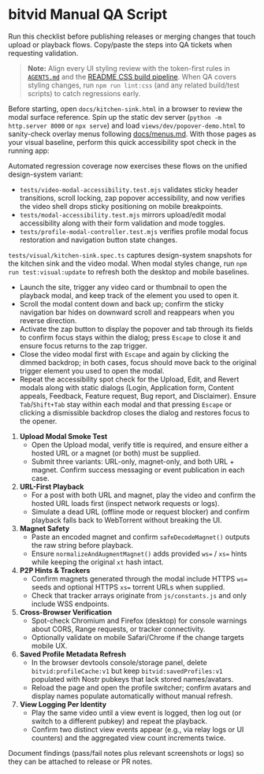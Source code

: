 # bitvid Manual QA Script

Run this checklist before publishing releases or merging changes that touch upload or playback flows. Copy/paste the steps into QA tickets when requesting validation.

> **Note:** Align every UI styling review with the token-first rules in [`AGENTS.md`](../AGENTS.md) and the [README CSS build pipeline](../README.md#css-build-pipeline). When QA covers styling changes, run `npm run lint:css` (and any related build/test scripts) to catch regressions early.

Before starting, open `docs/kitchen-sink.html` in a browser to review the modal surface reference. Spin up the static dev server (`python -m http.server 8000` or `npx serve`) and load `views/dev/popover-demo.html` to sanity-check overlay menus following [docs/menus.md](./menus.md). With those pages as your visual baseline, perform this quick accessibility spot check in the running app:

Automated regression coverage now exercises these flows on the unified design-system variant:

* `tests/video-modal-accessibility.test.mjs` validates sticky header transitions, scroll locking, zap popover accessibility, and now verifies the video shell drops sticky positioning on mobile breakpoints.
* `tests/modal-accessibility.test.mjs` mirrors upload/edit modal accessibility along with their form validation and mode toggles.
* `tests/profile-modal-controller.test.mjs` verifies profile modal focus restoration and navigation button state changes.

`tests/visual/kitchen-sink.spec.ts` captures design-system snapshots for the kitchen sink and the video modal. When modal styles change, run `npm run test:visual:update` to refresh both the desktop and mobile baselines.

* Launch the site, trigger any video card or thumbnail to open the playback modal, and keep track of the element you used to open it.
* Scroll the modal content down and back up; confirm the sticky navigation bar hides on downward scroll and reappears when you reverse direction.
* Activate the zap button to display the popover and tab through its fields to confirm focus stays within the dialog; press `Escape` to close it and ensure focus returns to the zap trigger.
* Close the video modal first with `Escape` and again by clicking the dimmed backdrop; in both cases, focus should move back to the original trigger element you used to open the modal.
* Repeat the accessibility spot check for the Upload, Edit, and Revert modals along with static dialogs (Login, Application form, Content appeals, Feedback, Feature request, Bug report, and Disclaimer). Ensure `Tab`/`Shift+Tab` stay within each modal and that pressing `Escape` or clicking a dismissible backdrop closes the dialog and restores focus to the opener.

1. **Upload Modal Smoke Test**
   - Open the Upload modal, verify title is required, and ensure either a hosted URL or a magnet (or both) must be supplied.
   - Submit three variants: URL-only, magnet-only, and both URL + magnet. Confirm success messaging or event publication in each case.
2. **URL-First Playback**
   - For a post with both URL and magnet, play the video and confirm the hosted URL loads first (inspect network requests or logs).
   - Simulate a dead URL (offline mode or request blocker) and confirm playback falls back to WebTorrent without breaking the UI.
3. **Magnet Safety**
   - Paste an encoded magnet and confirm `safeDecodeMagnet()` outputs the raw string before playback.
   - Ensure `normalizeAndAugmentMagnet()` adds provided `ws=` / `xs=` hints while keeping the original `xt` hash intact.
4. **P2P Hints & Trackers**
   - Confirm magnets generated through the modal include HTTPS `ws=` seeds and optional HTTPS `xs=` torrent URLs when supplied.
   - Check that tracker arrays originate from `js/constants.js` and only include WSS endpoints.
5. **Cross-Browser Verification**
   - Spot-check Chromium and Firefox (desktop) for console warnings about CORS, Range requests, or tracker connectivity.
   - Optionally validate on mobile Safari/Chrome if the change targets mobile UX.
6. **Saved Profile Metadata Refresh**
   - In the browser devtools console/storage panel, delete `bitvid:profileCache:v1` but keep `bitvid:savedProfiles:v1` populated with Nostr pubkeys that lack stored names/avatars.
   - Reload the page and open the profile switcher; confirm avatars and display names populate automatically without manual refresh.
7. **View Logging Per Identity**
   - Play the same video until a view event is logged, then log out (or switch to a different pubkey) and repeat the playback.
   - Confirm two distinct view events appear (e.g., via relay logs or UI counters) and the aggregated view count increments twice.

Document findings (pass/fail notes plus relevant screenshots or logs) so they can be attached to release or PR notes.
